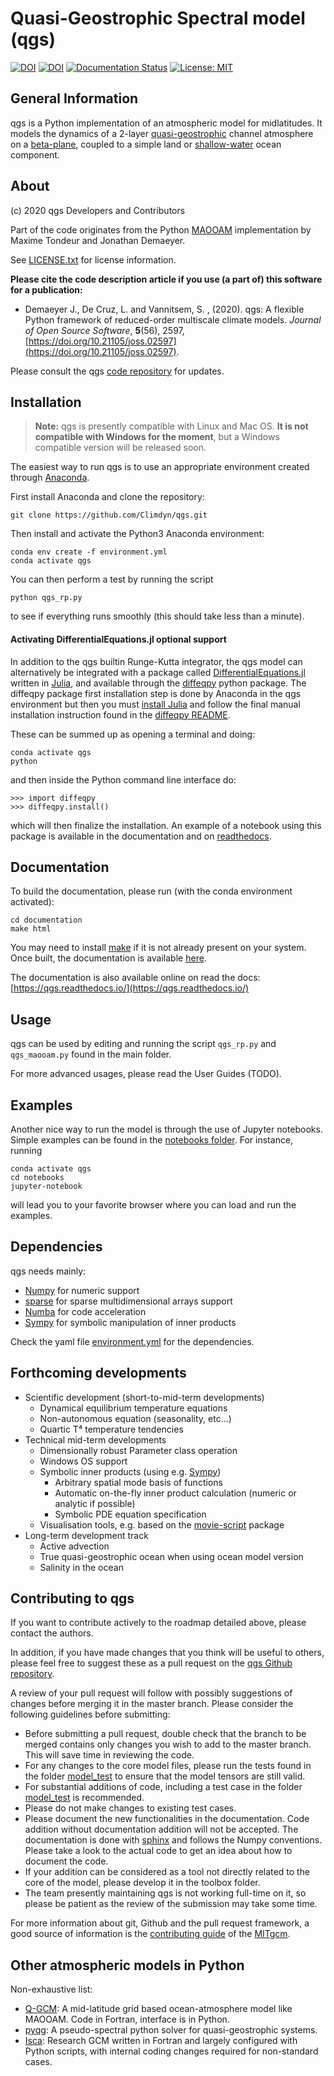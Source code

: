 
Quasi-Geostrophic Spectral model (qgs)
======================================

[![DOI](https://zenodo.org/badge/246609584.svg)](https://zenodo.org/badge/latestdoi/246609584)
[![DOI](https://joss.theoj.org/papers/10.21105/joss.02597/status.svg)](https://doi.org/10.21105/joss.02597)
[![Documentation Status](https://readthedocs.org/projects/qgs/badge/?version=latest)](https://qgs.readthedocs.io/en/latest/?badge=latest)
[![License: MIT](https://img.shields.io/badge/License-MIT-yellow.svg)](https://opensource.org/licenses/MIT)

General Information
-------------------

qgs is a Python implementation of an atmospheric model for midlatitudes.  It models the dynamics of
a 2-layer [quasi-geostrophic](https://en.wikipedia.org/wiki/Quasi-geostrophic_equations) channel
atmosphere on a [beta-plane](https://en.wikipedia.org/wiki/Beta_plane), coupled to a simple land or
[shallow-water](https://en.wikipedia.org/wiki/Shallow_water_equations) ocean component. 

About
-----

(c) 2020 qgs Developers and Contributors

Part of the code originates from the Python [MAOOAM](https://github.com/Climdyn/MAOOAM) implementation by Maxime Tondeur and Jonathan Demaeyer.

See [LICENSE.txt](./LICENSE.txt) for license information.

**Please cite the code description article if you use (a part of) this software for a publication:**

* Demaeyer J., De Cruz, L. and Vannitsem, S. , (2020). qgs: A flexible Python framework of reduced-order multiscale climate models. 
  *Journal of Open Source Software*, **5**(56), 2597,   [https://doi.org/10.21105/joss.02597](https://doi.org/10.21105/joss.02597).

Please consult the qgs [code repository](http://www.github.com/Climdyn/qgs) for updates.


Installation
------------

> **__Note:__** qgs is presently compatible with Linux and Mac OS.
> **It is not compatible with Windows for the moment**, but a Windows compatible version will be released soon.

The easiest way to run qgs is to use an appropriate environment created through [Anaconda](https://www.anaconda.com/).

First install Anaconda and clone the repository:

    git clone https://github.com/Climdyn/qgs.git

Then install and activate the Python3 Anaconda environment:

    conda env create -f environment.yml
    conda activate qgs

You can then perform a test by running the script

    python qgs_rp.py
    
to see if everything runs smoothly (this should take less than a minute).

#### Activating DifferentialEquations.jl optional support

In addition to the qgs builtin Runge-Kutta integrator, the qgs model can alternatively be integrated with a package called [DifferentialEquations.jl](https://github.com/SciML/DifferentialEquations.jl) written in [Julia](https://julialang.org/), and available through the 
[diffeqpy](https://github.com/SciML/diffeqpy) python package.
The diffeqpy package first installation step is done by Anaconda in the qgs environment but then you must [install Julia](https://julialang.org/downloads/) and follow the final manual installation instruction found in the [diffeqpy README](https://github.com/SciML/diffeqpy).

These can be summed up as opening a terminal and doing:
```
conda activate qgs
python
```
and then inside the Python command line interface do:

```
>>> import diffeqpy
>>> diffeqpy.install()
```
which will then finalize the installation. An example of a notebook using this package is available in the documentation and on [readthedocs](https://qgs.readthedocs.io/en/latest/files/examples/diffeq.html).


Documentation
-------------

To build the documentation, please run (with the conda environment activated):

    cd documentation
    make html

You may need to install [make](https://www.gnu.org/software/make/) if it is not already present on your system.
Once built, the documentation is available [here](./documentation/build/html/index.html).

The documentation is also available online on read the docs: [https://qgs.readthedocs.io/](https://qgs.readthedocs.io/)

Usage
-----

qgs can be used by editing and running the script `qgs_rp.py` and `qgs_maooam.py` found in the main folder.

For more advanced usages, please read the User Guides (TODO).

Examples
--------

Another nice way to run the model is through the use of Jupyter notebooks. 
Simple examples can be found in the [notebooks folder](./notebooks).
For instance, running 

    conda activate qgs
    cd notebooks
    jupyter-notebook
    
will lead you to your favorite browser where you can load and run the examples.

Dependencies
------------

qgs needs mainly:

   * [Numpy](https://numpy.org/) for numeric support
   * [sparse](https://sparse.pydata.org/) for sparse multidimensional arrays support
   * [Numba](https://numba.pydata.org/) for code acceleration
   * [Sympy](https://www.sympy.org/) for symbolic manipulation of inner products
   
Check the yaml file [environment.yml](./environment.yml) for the dependencies.

Forthcoming developments
------------------------

* Scientific development (short-to-mid-term developments)
    + Dynamical equilibrium temperature equations
    + Non-autonomous equation (seasonality, etc...)
    + Quartic T⁴ temperature tendencies
* Technical mid-term developments
    + Dimensionally robust Parameter class operation
    + Windows OS support
    + Symbolic inner products (using e.g. [Sympy](https://www.sympy.org/))
        - Arbitrary spatial mode basis of functions
        - Automatic on-the-fly inner product calculation (numeric or analytic if possible)
        - Symbolic PDE equation specification
    + Visualisation tools, e.g. based on the [movie-script](https://github.com/jodemaey/movie-script) package
* Long-term development track
    + Active advection
    + True quasi-geostrophic ocean when using ocean model version
    + Salinity in the ocean
    
Contributing to qgs
-------------------

If you want to contribute actively to the roadmap detailed above, please contact the authors.

In addition, if you have made changes that you think will be useful to others, please feel free to suggest these as a pull request on the [qgs Github repository](https://github.com/Climdyn/qgs).

A review of your pull request will follow with possibly suggestions of changes before merging it in the master branch.
Please consider the following guidelines before submitting:
* Before submitting a pull request, double check that the branch to be merged contains only changes you wish to add to the master branch. This will save time in reviewing the code.
* For any changes to the core model files, please run the tests found in the folder [model_test](./model_test) to ensure that the model tensors are still valid.
* For substantial additions of code, including a test case in the folder [model_test](./model_test) is recommended.
* Please do not make changes to existing test cases.
* Please document the new functionalities in the documentation. Code addition without documentation addition will not be accepted. 
The documentation is done with [sphinx](https://www.sphinx-doc.org/en/master/) and follows the Numpy conventions. Please take a look to the actual code to get an idea about how to document the code.
* If your addition can be considered as a tool not directly related to the core of the model, please develop it in the toolbox folder.
* The team presently maintaining qgs is not working full-time on it, so please be patient as the review of the submission may take some time.

For more information about git, Github and the pull request framework, a good source of information is the [contributing guide](https://mitgcm.readthedocs.io/en/latest/contributing/contributing.html) of the [MITgcm](https://github.com/MITgcm/MITgcm).


Other atmospheric models in Python
----------------------------------

Non-exhaustive list:

* [Q-GCM](http://q-gcm.org/): A mid-latitude grid based ocean-atmosphere model like MAOOAM. Code in Fortran,
                                interface is in Python.
* [pyqg](https://github.com/pyqg/pyqg): A pseudo-spectral python solver for quasi-geostrophic systems.
* [Isca](https://execlim.github.io/IscaWebsite/index.html): Research GCM written in Fortran and largely
            configured with Python scripts, with internal coding changes required for non-standard cases.
            
            
